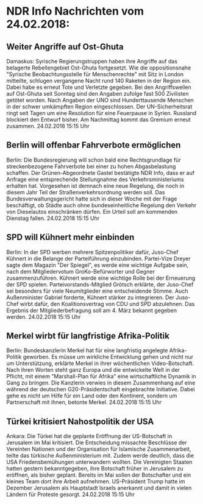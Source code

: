 # NDR Info Nachrichten vom 24.02.2018:


## Weiter Angriffe auf Ost-Ghuta
Damaskus: Syrische Regierungstruppen haben ihre Angriffe auf das belagerte Rebellengebiet Ost-Ghuta fortgesetzt. Wie die oppositionsnahe "Syrische Beobachtungsstelle für Menschenrechte" mit Sitz in London mitteilte, schlugen vergangene Nacht rund 140 Raketen in der Region ein. Dabei habe es erneut Tote und Verletzte gegeben. Bei den Angriffswellen auf Ost-Ghuta seit Sonntag sind den Angaben zufolge fast 500 Zivilisten getötet worden. Nach Angaben der UNO sind Hunderttausende Menschen in der schwer umkämpften Region eingeschlossen. Der UN-Sicherheitsrat ringt seit Tagen um eine Resolution für eine Feuerpause in Syrien. Russland blockiert den Entwurf bisher. Am Nachmittag kommt das Gremium erneut zusammen. 24.02.2018 15:15 Uhr 

## Berlin will offenbar Fahrverbote ermöglichen
Berlin: Die Bundesregierung will schon bald eine Rechtsgrundlage für streckenbezogene Fahrverbote bei einer zu hohen Abgasbelastung schaffen. Der Grünen-Abgeordnete Gastel bestätigte NDR Info, dass er auf Anfrage eine entsprechende Stellungnahme des Verkehrsministeriums erhalten hat. Vorgesehen ist demnach eine neue Regelung, die noch in diesem Jahr Teil der Straßenverkehrsordnung werden soll. Das Bundesverwaltungsgericht hatte sich in dieser Woche mit der Frage beschäftigt, ob Städte auch ohne bundeseinheitliche Regelung den Verkehr von Dieselautos einschränken dürfen. Ein Urteil soll am kommenden Dienstag fallen. 24.02.2018 15:15 Uhr 

## SPD will Kühnert mehr einbinden
Berlin: In der SPD werben mehrere Spitzenpolitiker dafür, Juso-Chef Kühnert in die Belange der Parteiführung einzubinden. Partei-Vize Dreyer sagte dem Magazin "Der Spiegel", es werde eine wichtige Aufgabe sein, nach dem Mitgliedervotum GroKo-Befürworter und Gegner zusammenzuführen. Kühnert werde eine wichtige Rolle bei der Erneuerung der SPD spielen. Parteivorstands-Mitglied Grötsch erklärte, der Juso-Chef sei besonders für viele Neumitglieder eine entscheidende Stimme. Auch Außenminister Gabriel forderte, Kühnert stärker zu integrieren. Der Juso-Chef wirbt dafür, den Koalitionsvertrag von CDU und SPD abzulehnen. Das Ergebnis der Mitgliederbefragung soll am 4. März bekannt gegeben werden. 24.02.2018 15:15 Uhr 

## Merkel wirbt für langfristige Afrika-Politik
Berlin: 	Bundeskanzlerin Merkel hat für eine langfristig angelegte Afrika-Politik geworben. Es müsse um wirkliche Entwicklung gehen und nicht nur um Unterstützung, erklärte Merkel in ihrer wöchentlichen Video-Botschaft. Nach ihren Worten steht ganz Europa und die entwickelte Welt in der Pflicht, mit einem "Marshall-Plan für Afrika" eine wirtschaftliche Dynamik in Gang zu bringen. Die Kanzlerin verwies in diesem Zusammenhang auf eine während der deutschen G20-Präsidentschaft eingebrachte Initiative. Dabei gehe es nicht um Hilfe für ein Land oder den Kontinent, sondern um Partnerschaft mit ihnen, betonte Merkel. 24.02.2018 15:15 Uhr 

## Türkei kritisiert Nahostpolitik der USA
Ankara:   Die Türkei hat die geplante Eröffnung der US-Botschaft in Jerusalem im Mai kritisiert. Die Entscheidung missachte Beschlüsse der Vereinten Nationen und der Organisation für Islamische Zusammenarbeit, teilte das türkische Außenministerium mit. Zudem werde deutlich, dass die USA Friedensbemühungen unterwandern wollten. Die Vereinigten Staaten hatten gestern bekanntgegeben, ihre Botschaft früher in Jerusalem zu eröffnen, als bisher geplant. Bereits im Mai sollen der Botschafter und ein kleines Team dort ihre Arbeit aufnehmen. US-Präsident Trump hatte im Dezember Jerusalem als Hauptstadt Israels anerkannt und damit in vielen Ländern für Proteste gesorgt. 24.02.2018 15:15 Uhr 
